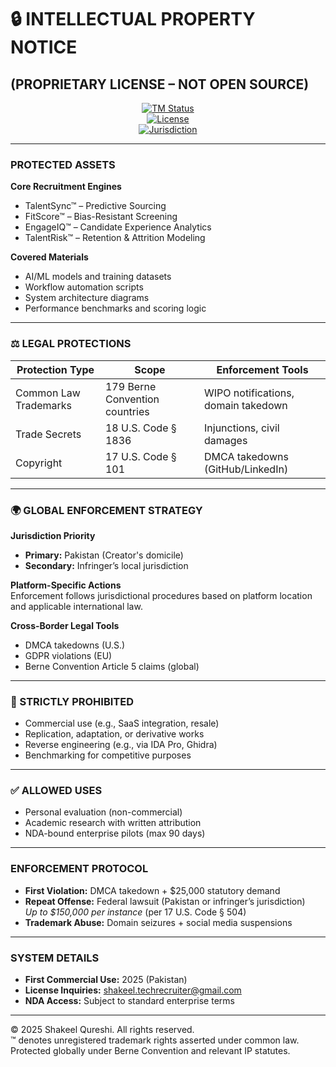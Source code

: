 # 🔒 INTELLECTUAL PROPERTY NOTICE  
## (PROPRIETARY LICENSE – NOT OPEN SOURCE)  

<div align="center">

[![TM Status](https://img.shields.io/badge/TM-Unregistered_Common_Law-yellow)]()  
[![License](https://img.shields.io/badge/License-Proprietary-red)]()  
[![Jurisdiction](https://img.shields.io/badge/Enforcement-Global-blue)]()  

</div>

---

### PROTECTED ASSETS  

**Core Recruitment Engines**  
- TalentSync™ – Predictive Sourcing    
- FitScore™ – Bias-Resistant Screening  
- EngageIQ™ – Candidate Experience Analytics  
- TalentRisk™ – Retention & Attrition Modeling  

**Covered Materials**  
- AI/ML models and training datasets  
- Workflow automation scripts  
- System architecture diagrams  
- Performance benchmarks and scoring logic  

---

### ⚖️ LEGAL PROTECTIONS

| Protection Type        | Scope                         | Enforcement Tools                    |
|------------------------|-------------------------------|--------------------------------------|
| Common Law Trademarks  | 179 Berne Convention countries | WIPO notifications, domain takedown  |
| Trade Secrets          | 18 U.S. Code § 1836            | Injunctions, civil damages           |
| Copyright              | 17 U.S. Code § 101             | DMCA takedowns (GitHub/LinkedIn)     |

---

### 🌍 GLOBAL ENFORCEMENT STRATEGY

**Jurisdiction Priority**  
- **Primary:** Pakistan (Creator's domicile)  
- **Secondary:** Infringer’s local jurisdiction  

**Platform-Specific Actions**  
 Enforcement follows jurisdictional procedures based on platform location and applicable international law.  

**Cross-Border Legal Tools**  
- DMCA takedowns (U.S.)  
- GDPR violations (EU)  
- Berne Convention Article 5 claims (global)  

---

### 🚫 STRICTLY PROHIBITED

- Commercial use (e.g., SaaS integration, resale)  
- Replication, adaptation, or derivative works  
- Reverse engineering (e.g., via IDA Pro, Ghidra)  
- Benchmarking for competitive purposes  

---

### ✅ ALLOWED USES

- Personal evaluation (non-commercial)  
- Academic research with written attribution  
- NDA-bound enterprise pilots (max 90 days)  

---

### ENFORCEMENT PROTOCOL

- **First Violation:** DMCA takedown + $25,000 statutory demand  
- **Repeat Offense:** Federal lawsuit (Pakistan or infringer’s jurisdiction)  
  _Up to $150,000 per instance_ (per 17 U.S. Code § 504)  
- **Trademark Abuse:** Domain seizures + social media suspensions  

---

### SYSTEM DETAILS

- **First Commercial Use:** 2025 (Pakistan)  
- **License Inquiries:** [shakeel.techrecruiter@gmail.com](mailto:shakeel.techrecruiter@gmail.com)  
- **NDA Access:** Subject to standard enterprise terms  

---

© 2025 Shakeel Qureshi. All rights reserved.  
™ denotes unregistered trademark rights asserted under common law.  
Protected globally under Berne Convention and relevant IP statutes.  
